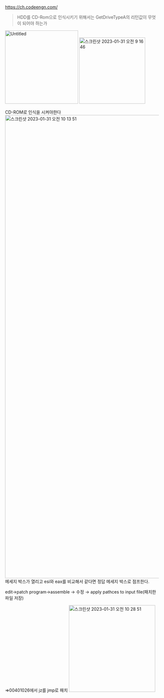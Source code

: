 <https://ch.codeengn.com/>

> HDD를 CD-Rom으로 인식시키기 위해서는 GetDriveTypeA의 리턴값이 무엇이 되어야 하는가

 <img width="239" alt="Untitled" src="https://github.com/king-raccoon/Yoom/assets/78426205/1b48a5e2-4f4b-460f-b58f-67735f6f69b4">
<img width="216" alt="스크린샷 2023-01-31 오전 9 16 46" src="https://github.com/king-raccoon/Yoom/assets/78426205/ebf0eb22-bbf0-43d0-ad3f-e017027fdbc4">

CD-ROM로 인식을 시켜야한다
<img width="1512" alt="스크린샷 2023-01-31 오전 10 13 51" src="https://github.com/king-raccoon/Yoom/assets/78426205/296561ea-45a1-4221-9951-212a1c04e034">
메세지 박스가 열리고 esi와 eax를 비교해서 같다면 정답 메세지 박스로 점프한다.

edit→patch program→assemble → 수정 → apply pathces to input file(패치한 파일 저장)

⇒00401026에서 jz를 jmp로 패치
<img width="283" alt="스크린샷 2023-01-31 오전 10 28 51" src="https://github.com/king-raccoon/Yoom/assets/78426205/0a9e822a-2d4b-4363-9c1a-4212dc8b5b69">
